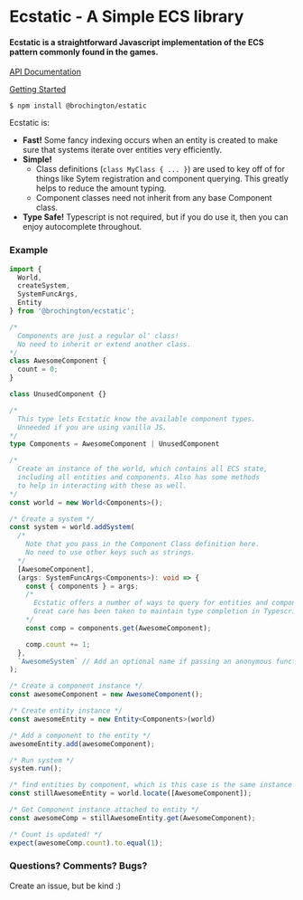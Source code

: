 # Ecstatic - A Simple ECS library
#### Ecstatic is a straightforward Javascript implementation of the ECS pattern commonly found in the games. 


[API Documentation](https://brochington.github.io/ecstatic/)

[Getting Started](Getting_Started.md)

```
$ npm install @brochington/estatic
```

Ecstatic is:
- **Fast!** Some fancy indexing occurs when an entity is created to make sure that systems iterate over entities very efficiently.
- **Simple!** 
  - Class definitions (`class MyClass { ... }`) are used to key off of for things like Sytem registration and component querying. This greatly helps to reduce the amount typing. 
  - Component classes need not inherit from any base Component class.
- **Type Safe!** Typescript is not required, but if you do use it, then you can enjoy autocomplete throughout.


### Example

```typescript
import {
  World,
  createSystem,
  SystemFuncArgs,
  Entity
} from '@brochington/ecstatic';

/*
  Components are just a regular ol' class!
  No need to inherit or extend another class. 
*/
class AwesomeComponent {
  count = 0;
}

class UnusedComponent {}

/*
  This type lets Ecstatic know the available component types.
  Unneeded if you are using vanilla JS.
*/ 
type Components = AwesomeComponent | UnusedComponent

/*
  Create an instance of the world, which contains all ECS state, 
  including all entities and components. Also has some methods
  to help in interacting with these as well.
*/
const world = new World<Components>();

/* Create a system */
const system = world.addSystem(
  /* 
    Note that you pass in the Component Class definition here.
    No need to use other keys such as strings.
  */
  [AwesomeComponent],
  (args: SystemFuncArgs<Components>): void => {
    const { components } = args;
    /*
      Ecstatic offers a number of ways to query for entities and components.
      Great care has been taken to maintain type completion in Typescript.
    */
    const comp = components.get(AwesomeComponent);

    comp.count += 1;
  },
  `AwesomeSystem` // Add an optional name if passing an anonymous function.
);

/* Create a component instance */
const awesomeComponent = new AwesomeComponent();

/* Create entity instance */
const awesomeEntity = new Entity<Components>(world)

/* Add a component to the entity */
awesomeEntity.add(awesomeComponent);

/* Run system */
system.run();

/* find entities by component, which is this case is the same instance as awesomeEntity above. */
const stillAwesomeEntity = world.locate([AwesomeComponent]);

/* Get Component instance attached to entity */
const awesomeComp = stillAwesomeEntity.get(AwesomeComponent);

/* Count is updated! */
expect(awesomeComp.count).to.equal(1);


```

### Questions? Comments? Bugs?
Create an issue, but be kind :)